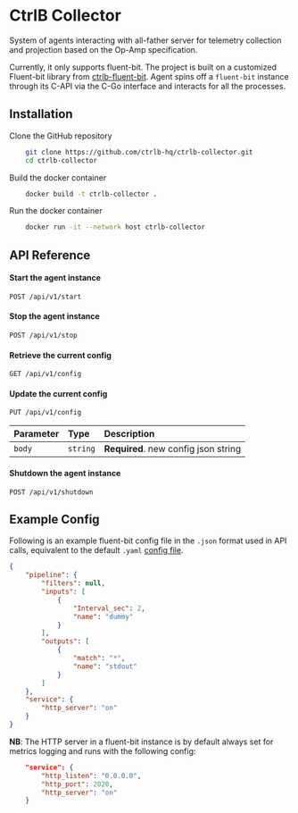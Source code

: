 
# CtrlB Collector

System of agents interacting with all-father server for telemetry collection and projection based on the Op-Amp specification.

Currently, it only supports fluent-bit. The project is built on a customized Fluent-bit library from [ctrlb-fluent-bit](https://github.com/ctrlb-hq/ctrlb-fluent-bit). Agent spins off a `fluent-bit` instance through its C-API via the C-Go interface and interacts for all the processes.

## Installation

Clone the GitHub repository

```bash
    git clone https://github.com/ctrlb-hq/ctrlb-collector.git
    cd ctrlb-collector
```

Build the docker container
```bash
    docker build -t ctrlb-collector .
```

Run the docker container
```bash
    docker run -it --network host ctrlb-collector
```

## API Reference

#### Start the agent instance

```http
POST /api/v1/start
```

#### Stop the agent instance

```http
POST /api/v1/stop
```
#### Retrieve the current config

```http
GET /api/v1/config
```

#### Update the current config

```http
PUT /api/v1/config
```

| Parameter | Type     | Description                       |
| :-------- | :------- | :-------------------------------- |
| `body`      | `string` | **Required**. new config json string |


#### Shutdown the agent instance

```http
POST /api/v1/shutdown
```



## Example Config
Following is an example fluent-bit config file in the `.json` format used in API calls, equivalent to the default `.yaml` [config file](https://github.com/ctrlb-hq/ctrlb-collector/blob/main/config.yaml).

```json
{
    "pipeline": {
        "filters": null,
        "inputs": [
            {
                "Interval_sec": 2,
                "name": "dummy"
            }
        ],
        "outputs": [
            {
                "match": "*",
                "name": "stdout"
            }
        ]
    },
    "service": {
        "http_server": "on"
    }
}
```
**NB**: The HTTP server in a fluent-bit instance is by default always set for metrics logging and runs with the following config:
```json
    "service": {
        "http_listen": "0.0.0.0",
        "http_port": 2020,
        "http_server": "on"
    }

```